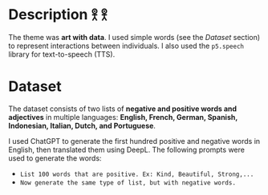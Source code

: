 # Description 𖨆 𖨆  

The theme was **art with data**. I used simple words (see the *Dataset* section) to represent interactions between individuals. I also used the `p5.speech` library for text-to-speech (TTS).  

# Dataset  

The dataset consists of two lists of **negative and positive words and adjectives** in multiple languages: **English, French, German, Spanish, Indonesian, Italian, Dutch, and Portuguese**.  

I used ChatGPT to generate the first hundred positive and negative words in English, then translated them using DeepL. The following prompts were used to generate the words:  

- `List 100 words that are positive. Ex: Kind, Beautiful, Strong,...`  
- `Now generate the same type of list, but with negative words.`  

